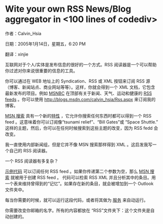 # Wite your own RSS News/Blog aggregator in <100 lines of codediv>
作者：Calvin_Hsia

日期：2005年1月14日，星期五，6:20 PM

翻译：xinjie
 
互联网对于个人/实体是发布信息的很好的一个方式。RSS 阅读器是一个可以帮助你过滤对你来说很重要的信息的工具。

你可以通过在 WEB 地址上的 Syndication、RSS 或 XML 按钮来订阅 RSS 源（博客、新闻站点、商业网站等等）。这样，你就会得到一个 XML 文档，它包含最新发布的项目。例如 [MSNBC](http://www.msnbc.msn.com/id/5216556/) 在顶部有关于新闻、天气、运动和健康的 [RSS feeds](http://www.msnbc.msn.com/id/5216556/) 。你可以使用 http://blogs.msdn.com/calvin_hsia/Rss.aspx  来订阅我的博客。

[MSN 搜索](http://beta.search.msn.com/) 具有一个新的[特性](http://blogs.msdn.com/msnsearch/archive/2005/01/11/351064.aspx) ，它允许你搜索任何东西时都可以得到一个 RSS feed 。这意味着你可以订阅像“tsunami relief”、“Bill Gates”或 “Space Shuttle.” 这样的主题，然后，你可以在任何时候搜索到这些主题的改变，因为 RSS fedd 会改变。

我一直使用内部新闻组，但是它并不像 MSN 搜索那样得到 XML 。这启发我写一个自己的 RSS 阅读器。

一个 RSS 阅读器有多复杂？

[示例代码](http://www.calvinhsia.com/default.asp?page=link&file=vfp/rssprg.htm) 可以订阅任何  RSS feed 。如果你传递第二个参数为空，那么 [MSN 搜索](http://beta.search.msn.com/) 就被用于创建 RSS feed 。 代码可以检索 RSS XML 并且分析其中的条目。用一个表来维持曾得到的“记忆”。如果存在新的条目，就会被增加到一个 Outlook 文件夹中。

每当你需要的时候，就可以运行这段代码，或者将其做为 [服务](https://github.com/vfp9/My_Translation/blob/main/calvin_hsia/%E5%88%9B%E5%BB%BA%E4%B8%80%E4%B8%AA%E4%BD%9C%E4%B8%BA%E6%9C%8D%E5%8A%A1%E7%9A%84VFP%E5%BA%94%E7%94%A8%E7%A8%8B%E5%BA%8F.md) 来自动运行。

你需要改变你邮箱的名字。所有的内容都放在 “RSS”文件夹下：这个文件夹是自动创建的。
